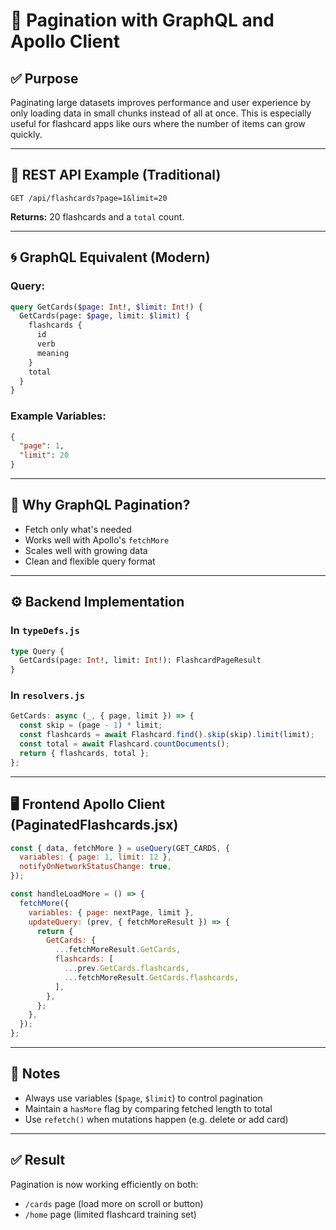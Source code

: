 # 📄 Pagination with GraphQL and Apollo Client

## ✅ Purpose

Paginating large datasets improves performance and user experience by only loading data in small chunks instead of all at once. This is especially useful for flashcard apps like ours where the number of items can grow quickly.

---

## 🔁 REST API Example (Traditional)

```http
GET /api/flashcards?page=1&limit=20
```

**Returns:** 20 flashcards and a `total` count.

---

## 🌀 GraphQL Equivalent (Modern)

### Query:

```graphql
query GetCards($page: Int!, $limit: Int!) {
  GetCards(page: $page, limit: $limit) {
    flashcards {
      id
      verb
      meaning
    }
    total
  }
}
```

### Example Variables:

```json
{
  "page": 1,
  "limit": 20
}
```

---

## 🧠 Why GraphQL Pagination?

- Fetch only what's needed
- Works well with Apollo's `fetchMore`
- Scales well with growing data
- Clean and flexible query format

---

## ⚙️ Backend Implementation

### In `typeDefs.js`

```graphql
type Query {
  GetCards(page: Int!, limit: Int!): FlashcardPageResult
}
```

### In `resolvers.js`

```js
GetCards: async (_, { page, limit }) => {
  const skip = (page - 1) * limit;
  const flashcards = await Flashcard.find().skip(skip).limit(limit);
  const total = await Flashcard.countDocuments();
  return { flashcards, total };
};
```

---

## 🖥️ Frontend Apollo Client (PaginatedFlashcards.jsx)

```js
const { data, fetchMore } = useQuery(GET_CARDS, {
  variables: { page: 1, limit: 12 },
  notifyOnNetworkStatusChange: true,
});

const handleLoadMore = () => {
  fetchMore({
    variables: { page: nextPage, limit },
    updateQuery: (prev, { fetchMoreResult }) => {
      return {
        GetCards: {
          ...fetchMoreResult.GetCards,
          flashcards: [
            ...prev.GetCards.flashcards,
            ...fetchMoreResult.GetCards.flashcards,
          ],
        },
      };
    },
  });
};
```

---

## 📌 Notes

- Always use variables (`$page`, `$limit`) to control pagination
- Maintain a `hasMore` flag by comparing fetched length to total
- Use `refetch()` when mutations happen (e.g. delete or add card)

---

## ✅ Result

Pagination is now working efficiently on both:

- `/cards` page (load more on scroll or button)
- `/home` page (limited flashcard training set)

